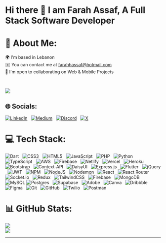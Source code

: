 # Hi there 👋 I am Farah Assaf, A Full Stack Software Developer


# 💫 About Me:
🌍  I'm based in Lebanon<br>✉️  You can contact me at farahhassaf@hotmail.com<br>🤝  I'm open to collaborating on Web & Mobile Projects<br>

<br>

[![](https://visitcount.itsvg.in/api?id=farahassaf-25&icon=0&color=0)](https://visitcount.itsvg.in)


## 🌐 Socials:
[![LinkedIn](https://img.shields.io/badge/LinkedIn-%230077B5.svg?logo=linkedin&logoColor=white)](https://www.linkedin.com/in/farah-h-assaf/) &nbsp;&nbsp;[![Medium](https://img.shields.io/badge/Medium-12100E?logo=medium&logoColor=white)](https://medium.com/@farahhassaf) &nbsp;&nbsp;[![Discord](https://img.shields.io/badge/Discord-%237289DA.svg?logo=discord&logoColor=white)](https://discord.gg/https://discord.com/invite/nM39uRXE) &nbsp;&nbsp;[![X](https://img.shields.io/badge/X-black.svg?logo=X&logoColor=white)](https://x.com/farahassaf_) 

# 💻 Tech Stack:
![Dart](https://img.shields.io/badge/dart-%230175C2.svg?style=for-the-badge&logo=dart&logoColor=white) &nbsp;&nbsp;![CSS3](https://img.shields.io/badge/css3-%231572B6.svg?style=for-the-badge&logo=css3&logoColor=white) &nbsp;&nbsp;![HTML5](https://img.shields.io/badge/html5-%23E34F26.svg?style=for-the-badge&logo=html5&logoColor=white) &nbsp;&nbsp;![JavaScript](https://img.shields.io/badge/javascript-%23323330.svg?style=for-the-badge&logo=javascript&logoColor=%23F7DF1E) &nbsp;&nbsp;![PHP](https://img.shields.io/badge/php-%23777BB4.svg?style=for-the-badge&logo=php&logoColor=white) &nbsp;&nbsp;![Python](https://img.shields.io/badge/python-3670A0?style=for-the-badge&logo=python&logoColor=ffdd54) &nbsp;&nbsp;![TypeScript](https://img.shields.io/badge/typescript-%23007ACC.svg?style=for-the-badge&logo=typescript&logoColor=white) &nbsp;&nbsp;![AWS](https://img.shields.io/badge/AWS-%23FF9900.svg?style=for-the-badge&logo=amazon-aws&logoColor=white) &nbsp;&nbsp;![Firebase](https://img.shields.io/badge/firebase-%23039BE5.svg?style=for-the-badge&logo=firebase) &nbsp;&nbsp;![Netlify](https://img.shields.io/badge/netlify-%23000000.svg?style=for-the-badge&logo=netlify&logoColor=#00C7B7) &nbsp;&nbsp;![Vercel](https://img.shields.io/badge/vercel-%23000000.svg?style=for-the-badge&logo=vercel&logoColor=white) &nbsp;&nbsp;![Heroku](https://img.shields.io/badge/heroku-%23430098.svg?style=for-the-badge&logo=heroku&logoColor=white) &nbsp;&nbsp;![Bootstrap](https://img.shields.io/badge/bootstrap-%238511FA.svg?style=for-the-badge&logo=bootstrap&logoColor=white) &nbsp;&nbsp;![Context-API](https://img.shields.io/badge/Context--Api-000000?style=for-the-badge&logo=react) &nbsp;&nbsp;![DaisyUI](https://img.shields.io/badge/daisyui-5A0EF8?style=for-the-badge&logo=daisyui&logoColor=white) &nbsp;&nbsp;![Express.js](https://img.shields.io/badge/express.js-%23404d59.svg?style=for-the-badge&logo=express&logoColor=%2361DAFB) &nbsp;&nbsp;![Flutter](https://img.shields.io/badge/Flutter-%2302569B.svg?style=for-the-badge&logo=Flutter&logoColor=white) &nbsp;&nbsp;![jQuery](https://img.shields.io/badge/jquery-%230769AD.svg?style=for-the-badge&logo=jquery&logoColor=white) &nbsp;&nbsp;![JWT](https://img.shields.io/badge/JWT-black?style=for-the-badge&logo=JSON%20web%20tokens) &nbsp;&nbsp;![NPM](https://img.shields.io/badge/NPM-%23CB3837.svg?style=for-the-badge&logo=npm&logoColor=white) &nbsp;&nbsp;![NodeJS](https://img.shields.io/badge/node.js-6DA55F?style=for-the-badge&logo=node.js&logoColor=white) &nbsp;&nbsp;![Nodemon](https://img.shields.io/badge/NODEMON-%23323330.svg?style=for-the-badge&logo=nodemon&logoColor=%BBDEAD) &nbsp;&nbsp;![React](https://img.shields.io/badge/react-%2320232a.svg?style=for-the-badge&logo=react&logoColor=%2361DAFB) &nbsp;&nbsp;![React Router](https://img.shields.io/badge/React_Router-CA4245?style=for-the-badge&logo=react-router&logoColor=white) &nbsp;&nbsp;![Socket.io](https://img.shields.io/badge/Socket.io-black?style=for-the-badge&logo=socket.io&badgeColor=010101) &nbsp;&nbsp;![Redux](https://img.shields.io/badge/redux-%23593d88.svg?style=for-the-badge&logo=redux&logoColor=white) &nbsp;&nbsp;![TailwindCSS](https://img.shields.io/badge/tailwindcss-%2338B2AC.svg?style=for-the-badge&logo=tailwind-css&logoColor=white) &nbsp;&nbsp;![Firebase](https://img.shields.io/badge/firebase-a08021?style=for-the-badge&logo=firebase&logoColor=ffcd34) &nbsp;&nbsp;![MongoDB](https://img.shields.io/badge/MongoDB-%234ea94b.svg?style=for-the-badge&logo=mongodb&logoColor=white) &nbsp;&nbsp;![MySQL](https://img.shields.io/badge/mysql-4479A1.svg?style=for-the-badge&logo=mysql&logoColor=white) ![Postgres](https://img.shields.io/badge/postgres-%23316192.svg?style=for-the-badge&logo=postgresql&logoColor=white) &nbsp;&nbsp;![Supabase](https://img.shields.io/badge/Supabase-3ECF8E?style=for-the-badge&logo=supabase&logoColor=white) &nbsp;&nbsp;![Adobe](https://img.shields.io/badge/adobe-%23FF0000.svg?style=for-the-badge&logo=adobe&logoColor=white) &nbsp;&nbsp;![Canva](https://img.shields.io/badge/Canva-%2300C4CC.svg?style=for-the-badge&logo=Canva&logoColor=white) &nbsp;&nbsp;![Dribbble](https://img.shields.io/badge/Dribbble-EA4C89?style=for-the-badge&logo=dribbble&logoColor=white) &nbsp;&nbsp;![Figma](https://img.shields.io/badge/figma-%23F24E1E.svg?style=for-the-badge&logo=figma&logoColor=white) &nbsp;&nbsp;![Git](https://img.shields.io/badge/git-%23F05033.svg?style=for-the-badge&logo=git&logoColor=white) &nbsp;&nbsp;![GitHub](https://img.shields.io/badge/github-%23121011.svg?style=for-the-badge&logo=github&logoColor=white) &nbsp;&nbsp;![Twilio](https://img.shields.io/badge/Twilio-F22F46?style=for-the-badge&logo=Twilio&logoColor=white) &nbsp;&nbsp;![Postman](https://img.shields.io/badge/Postman-FF6C37?style=for-the-badge&logo=postman&logoColor=white)
# 📊 GitHub Stats:
<!--![](https://github-readme-stats.vercel.app/api?username=farahassaf-25&theme=dark&hide_border=false&include_all_commits=true&count_private=true)<br/>-->
![](https://github-readme-streak-stats.herokuapp.com/?user=farahassaf-25&theme=dark&hide_border=false)<br/>
![](https://github-readme-stats.vercel.app/api/top-langs/?username=farahassaf-25&theme=dark&hide_border=false&include_all_commits=true&count_private=true&layout=compact)

---

